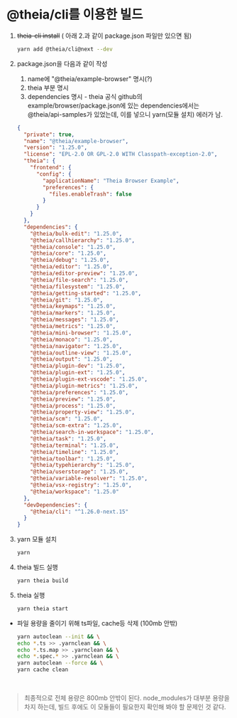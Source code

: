 # @theia/cli를 이용한 빌드

1. ~~theia-cli install~~ ( 아래 2.과 같이 package.json 파일만 있으면 됨)

   ```sh
   yarn add @theia/cli@next --dev
   ```

2. package.json을 다음과 같이 작성

   1. name에 "@theia/example-browser" 명시(?)</br>
   2. theia 부분 명시 </br>
   3. dependencies 명시 - theia 공식 github의 example/browser/package.json에 있는 dependencies에서는 @theia/api-samples가 있었는데, 이를 넣으니 yarn(모듈 설치) 에러가 남.

   ```json
   {
     "private": true,
     "name": "@theia/example-browser",
     "version": "1.25.0",
     "license": "EPL-2.0 OR GPL-2.0 WITH Classpath-exception-2.0",
     "theia": {
       "frontend": {
         "config": {
           "applicationName": "Theia Browser Example",
           "preferences": {
             "files.enableTrash": false
           }
         }
       }
     },
     "dependencies": {
       "@theia/bulk-edit": "1.25.0",
       "@theia/callhierarchy": "1.25.0",
       "@theia/console": "1.25.0",
       "@theia/core": "1.25.0",
       "@theia/debug": "1.25.0",
       "@theia/editor": "1.25.0",
       "@theia/editor-preview": "1.25.0",
       "@theia/file-search": "1.25.0",
       "@theia/filesystem": "1.25.0",
       "@theia/getting-started": "1.25.0",
       "@theia/git": "1.25.0",
       "@theia/keymaps": "1.25.0",
       "@theia/markers": "1.25.0",
       "@theia/messages": "1.25.0",
       "@theia/metrics": "1.25.0",
       "@theia/mini-browser": "1.25.0",
       "@theia/monaco": "1.25.0",
       "@theia/navigator": "1.25.0",
       "@theia/outline-view": "1.25.0",
       "@theia/output": "1.25.0",
       "@theia/plugin-dev": "1.25.0",
       "@theia/plugin-ext": "1.25.0",
       "@theia/plugin-ext-vscode": "1.25.0",
       "@theia/plugin-metrics": "1.25.0",
       "@theia/preferences": "1.25.0",
       "@theia/preview": "1.25.0",
       "@theia/process": "1.25.0",
       "@theia/property-view": "1.25.0",
       "@theia/scm": "1.25.0",
       "@theia/scm-extra": "1.25.0",
       "@theia/search-in-workspace": "1.25.0",
       "@theia/task": "1.25.0",
       "@theia/terminal": "1.25.0",
       "@theia/timeline": "1.25.0",
       "@theia/toolbar": "1.25.0",
       "@theia/typehierarchy": "1.25.0",
       "@theia/userstorage": "1.25.0",
       "@theia/variable-resolver": "1.25.0",
       "@theia/vsx-registry": "1.25.0",
       "@theia/workspace": "1.25.0"
     },
     "devDependencies": {
       "@theia/cli": "^1.26.0-next.15"
     }
   }
   ```

3. yarn 모듈 설치

   ```sh
   yarn
   ```

4. theia 빌드 실행

   ```sh
   yarn theia build
   ```

5. theia 실행

   ```sh
   yarn theia start
   ```

- 파일 용량을 줄이기 위해 ts파일, cache등 삭제 (100mb 안밖)

  ```sh
  yarn autoclean --init && \
  echo *.ts >> .yarnclean && \
  echo *.ts.map >> .yarnclean && \
  echo *.spec.* >> .yarnclean && \
  yarn autoclean --force && \
  yarn cache clean
  ```

  </br>

> 최종적으로 전체 용량은 800mb 안밖이 된다. node_modules가 대부분 용량을 차지 하는데, 빌드 후에도 이 모둘들이 필요한지 확인해 봐야 할 문제인 것 같다.
